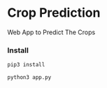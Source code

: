 # Crop Prediction
Web App to Predict The Crops

### Install

```bash
pip3 install
```
```bash
python3 app.py
```

